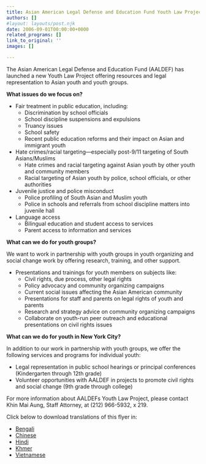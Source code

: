 ```yaml
---
title: Asian American Legal Defense and Education Fund Youth Law Project Resources
authors: []
#layout: layouts/post.njk
date: 2006-09-01T00:00:00+0000
related_programs: []
link_to_original: ''
images: []

---
```

The Asian American Legal Defense and Education Fund (AALDEF) has launched a new
Youth Law Project offering resources and legal representation to Asian youth and
youth groups.

**What issues do we focus on?**

* Fair treatment in public education, including:
  * Discrimination by school officials
  * School discipline suspensions and expulsions
  * Truancy issues
  * School safety
  * Recent public education reforms and their impact on Asian and immigrant youth
* Hate crimes/racial targeting—especially post-9/11 targeting of South Asians/Muslims
  * Hate crimes and racial targeting against Asian youth by other youth and community members
  * Racial targeting of Asian youth by police, school officials, or other authorities
* Juvenile justice and police misconduct
  * Police profiling of South Asian and Muslim youth
  * Police in schools and referrals from school discipline matters into juvenile hall
* Language access
  * Bilingual education and student access to services
  * Parent access to information and services

**What can we do for youth groups?**

We want to work in partnership with youth groups in youth organizing and social
change work by offering research, training, and other support.

* Presentations and trainings for youth members on subjects like:
  * Civil rights, due process, other legal rights
  * Policy advocacy and community organizing campaigns
  * Current social issues affecting the Asian American community
  * Presentations for staff and parents on legal rights of youth and parents
  * Research and strategy advice on community organizing campaigns
  * Collaborate on youth-run peer outreach and educational presentations on civil rights issues

**What can we do for youth in New York City?**

In addition to our work in partnership with youth groups, we offer the following services and programs for individual youth:

* Legal representation in public school hearings or principal conferences (Kindergarten through 12th grade)
* Volunteer opportunities with AALDEF in projects to promote civil rights and social change (9th grade through college)

For more information about AALDEFs Youth Law Project, please contact Khin Mai Aung, Staff Attorney, at (212) 966-5932, x 219.

Click below to download translations of this flyer in:

* [Bengali](https://aaldef.netlify.com/uploads/pdf/AALDEF_YouthProjectFlyer_Bengali.pdf)
* [Chinese](https://aaldef.netlify.com/uploads/pdf/AALDEF_YouthProjectFlyer_Chinese.pdf)
* [Hindi](https://aaldef.netlify.com/uploads/pdf/AALDEF_YouthProjectFlyer_Hindi.pdf )
* [Khmer](https://aaldef.netlify.com/uploads/pdf/AALDEF_YouthProjectFlyer_Khmer.pdf)
* [Vietnamese](https://aaldef.netlify.com/uploads/pdf/AALDEF_YouthProjectFlyer_Viet.pdf)